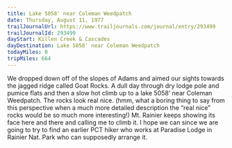 ```yaml
---
title: Lake 5058' near Coleman Weedpatch
date: Thursday, August 11, 1977
trailJournalUrl: https://www.trailjournals.com/journal/entry/293499
trailJournalId: 293499
dayStart: Killen Creek & Cascades
dayDestination: Lake 5058' near Coleman Weedpatch
todayMiles: 0
tripMiles: 664
---
```

We dropped down off of the slopes of Adams and aimed our sights towards the jagged ridge called Goat Rocks. A dull day through dry lodge pole and pumice flats and then a slow hot climb up to a lake 5058’ near Coleman Weedpatch. The rocks look real nice. (hmm, what a boring thing to say from this perspective when a much more detailed description the “real nice” rocks would be so much more interesting!) Mt. Rainier keeps showing its face here and there and calling me to climb it. I hope we can since we are going to try to find an earlier PCT hiker who works at Paradise Lodge in Rainier Nat. Park who can supposedly arrange it.
